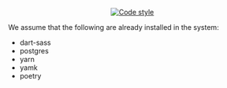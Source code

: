<p align="center">
<a href="https://github.com/psf/black"><img alt="Code style" src="https://img.shields.io/badge/code%20style-black-000000.svg"></a>
</p>

We assume that the following are already installed in the system:
* dart-sass
* postgres
* yarn
* yamk
* poetry
